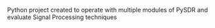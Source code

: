Python project created to operate with multiple modules of PySDR and evaluate Signal Processing techniques